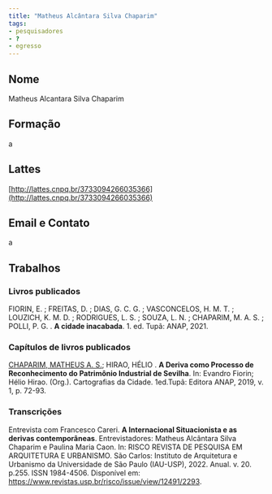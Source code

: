 ```yaml
---
title: "Matheus Alcântara Silva Chaparim"
tags: 
- pesquisadores
- ?
- egresso
---
```


## Nome
Matheus Alcantara Silva Chaparim
## Formação
a
## Lattes
[http://lattes.cnpq.br/3733094266035366](http://lattes.cnpq.br/3733094266035366)
## Email e Contato
a
## Trabalhos

### Livros publicados 

FIORIN, E. ; FREITAS, D. ; DIAS, G. C. G. ; VASCONCELOS, H. M. T. ; LOUZICH, K. M. D. ; RODRIGUES, L. S. ; SOUZA, L. N. ; CHAPARIM, M. A. S. ; POLLI, P. G. . **A cidade inacabada**. 1. ed. Tupã: ANAP, 2021.

### Capítulos de livros publicados

[CHAPARIM, MATHEUS A. S.](http://lattes.cnpq.br/3733094266035366); HIRAO, HÉLIO . **A Deriva como Processo de Reconhecimento do Patrimônio Industrial de Sevilha**. In: Evandro Fiorin; Hélio Hirao. (Org.). Cartografias da Cidade. 1ed.Tupã: Editora ANAP, 2019, v. 1, p. 72-93.

### Transcrições

Entrevista com Francesco Careri. **A Internacional Situacionista e as derivas contemporâneas**. Entrevistadores: Matheus Alcântara Silva Chaparim e Paulina Maria Caon. In: RISCO REVISTA DE PESQUISA EM ARQUITETURA E URBANISMO. São Carlos: Instituto de Arquitetura e Urbanismo da Universidade de São Paulo (IAU-USP), 2022. Anual. v. 20. p.255. ISSN 1984-4506. Disponível em: https://www.revistas.usp.br/risco/issue/view/12491/2293.